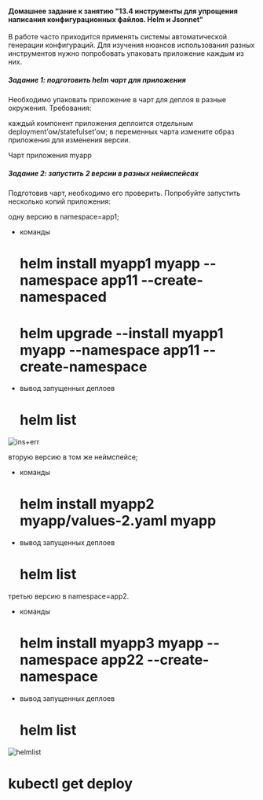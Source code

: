 <h4>Домашнее задание к занятию "13.4 инструменты для упрощения написания конфигурационных файлов. Helm и Jsonnet"</h4>

В работе часто приходится применять системы автоматической генерации конфигураций. Для изучения нюансов использования разных инструментов нужно попробовать упаковать приложение каждым из них.


<h5> Задание 1: подготовить helm чарт для приложения
</h5> 
Необходимо упаковать приложение в чарт для деплоя в разные окружения. Требования:

каждый компонент приложения деплоится отдельным deployment’ом/statefulset’ом;
в переменных чарта измените образ приложения для изменения версии.


Чарт приложения myapp


<h5> Задание 2: запустить 2 версии в разных неймспейсах
</h5> 
Подготовив чарт, необходимо его проверить. Попробуйте запустить несколько копий приложения:

одну версию в namespace=app1;
 - команды
   # helm install myapp1 myapp --namespace app11 --create-namespaced
   # helm upgrade --install myapp1 myapp --namespace app11 --create-namespace

 - вывод запущенных деплоев
   # helm list
![ins+err](https://user-images.githubusercontent.com/54946404/128476374-21ef6e9d-961e-4042-b3e6-d132f9107bd2.png)



вторую версию в том же неймспейсе;
- команды
   #  helm install myapp2 myapp/values-2.yaml myapp

 - вывод запущенных деплоев
   # helm list
 
третью версию в namespace=app2.
- команды
   # helm install myapp3 myapp --namespace app22 --create-namespace 

 - вывод запущенных деплоев
   # helm list
   


![helmlist](https://user-images.githubusercontent.com/54946404/128476292-4c72fd4a-ed17-433e-b3f6-43b4f7c38532.png)




# kubectl get deploy

